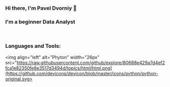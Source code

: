 ### Hi there, I'm Pavel Dvorniy 👋

### I'm a beginner Data Analyst

<br>

### Languages and Tools:
<img align="left" alt="Phyton" width="26px" src="https://raw.githubusercontent.com/github/explore/80688e429a7d4ef2fca1e82350fe8e3517d3494d/topics/html/html.png](https://github.com/devicons/devicon/blob/master/icons/python/python-original.svg>

